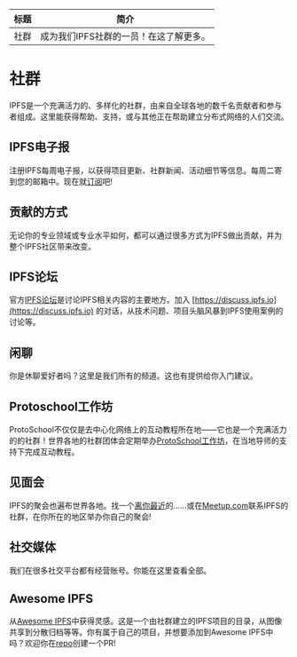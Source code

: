 标题|简介
|---|---|
|社群|成为我们IPFS社群的一员！在这了解更多。

# 社群

IPFS是一个充满活力的、多样化的社群，由来自全球各地的数千名贡献者和参与者组成。这里能获得帮助、支持，或与其他正在帮助建立分布式网络的人们交流。

## IPFS电子报

注册IPFS每周电子报，以获得项目更新、社群新闻、活动细节等信息。每周二寄到您的邮箱中。现在就[订阅](https://ipfs.us4.list-manage.com/subscribe?u=25473244c7d18b897f5a1ff6b&id=cad54b2230)吧!

## 贡献的方式

无论你的专业领域或专业水平如何，都可以通过很多方式为IPFS做出贡献，并为整个IPFS社区带来改变。

## IPFS论坛

官方[IPFS论坛](https://discuss.ipfs.io)是讨论IPFS相关内容的主要地方。加入 [https://discuss.ipfs.io](https://discuss.ipfs.io) 的对话，从技术问题、项目头脑风暴到IPFS使用案例的讨论等。

## 闲聊

你是休聊爱好者吗？这里是我们所有的频道。这也有提供给你入门建议。

## Protoschool工作坊

ProtoSchool不仅仅是去中心化网络上的互动教程所在地——它也是一个充满活力的的社群！世界各地的社群团体会定期举办[ProtoSchool工作坊](https://proto.school/events)，在当地导师的支持下完成互动教程。

## 见面会

IPFS的聚会也遍布世界各地。找一个[离你最近](https://www.meetup.com/members/249142444/)的......或在[Meetup.com](https://secure.meetup.com/messages/?new_convo=true&member_id=249142444&name=IPFS+Community)联系IPFS的社群，在你所在的地区举办你自己的聚会!

## 社交媒体

我们在很多社交平台都有经营账号。你能在这里查看全部。

## Awesome IPFS

从[Awesome IPFS](https://awesome.ipfs.io/)中获得灵感。这是一个由社群建立的IPFS项目的目录，从图像共享到分散归档等等。你有属于自己的项目，并想要添加到Awesome IPFS中吗？欢迎你在[repo](https://github.com/ipfs/awesome-ipfs)创建一个PR!
